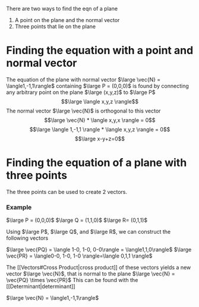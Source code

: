 
There are two ways to find the eqn of a plane

1. A point on the plane and the normal vector
2. Three points that lie on the plane


# Finding the equation with a point and normal vector

The equation of the plane with normal vector $\large \vec{N} = \langle1,-1,1\rangle$ containing $\large P = (0,0,0)$ is found by connecting any arbitrary point on the plane $\large (x,y,z)$ to $\large P$
$$\large \langle x,y,z \rangle$$
The normal vector $\large \vec{N}$ is orthogonal to this vector
$$\large \vec{N} * \langle x,y,x \rangle = 0$$
$$\large \langle 1,-1,1 \rangle * \langle x,y,z \rangle = 0$$
$$\large x-y+z=0$$

# Finding the equation of a plane with three points

The three points can be used to create 2 vectors.

### Example

$\large P = (0,0,0)$
$\large Q = (1,1,0)$
$\large R=  (0,1,1)$

Using $\large P$, $\large Q$, and $\large R$, we can construct the following vectors

$\large \vec{PQ} = \langle 1-0, 1-0, 0-0\rangle = \langle1,1,0\rangle$
$\large \vec{PR} = \langle0-0, 1-0, 1-0 \rangle=\langle 0,1,1 \rangle$

The [[Vectors#Cross Product|cross product]] of these vectors yields a new vector $\large \vec{N}$, that is normal to the plane
$\large \vec{N} = \vec{PQ} \times \vec{PR}$
This can be found with the [[Determinant|determinant]]

$\large \vec{N} = \langle1,-1,1\rangle$


